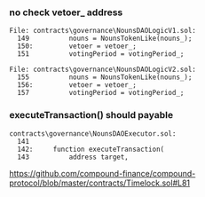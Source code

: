 ### no check vetoer_ address

```
File: contracts\governance\NounsDAOLogicV1.sol:
  149          nouns = NounsTokenLike(nouns_);
  150:         vetoer = vetoer_;
  151          votingPeriod = votingPeriod_;

File: contracts\governance\NounsDAOLogicV2.sol:
  155          nouns = NounsTokenLike(nouns_);
  156:         vetoer = vetoer_;
  157          votingPeriod = votingPeriod_;

```

### executeTransaction() should payable

```
contracts\governance\NounsDAOExecutor.sol:
  141  
  142:     function executeTransaction(
  143          address target,
```


https://github.com/compound-finance/compound-protocol/blob/master/contracts/Timelock.sol#L81